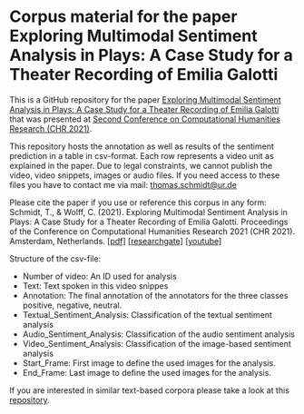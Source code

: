 # Corpus material for the paper Exploring Multimodal Sentiment Analysis in Plays: A Case Study for a Theater Recording of Emilia Galotti
This is a GitHub repository for the paper <a href="http://ceur-ws.org/Vol-2989/short_paper45.pdf">Exploring Multimodal Sentiment Analysis in Plays: A Case Study for a Theater Recording of Emilia Galotti</a> that was presented at <a href="https://2021.computational-humanities-research.org/">Second Conference on Computational Humanities Research (CHR 2021)</a>.

This repository hosts the annotation as well as results of the sentiment prediction in a table in csv-format. Each row represents a video unit as explained in the paper. Due to legal constraints, we cannot publish the video, video snippets, images or audio files. If you need access to these files you have to contact me via mail: thomas.schmidt@ur.de

Please cite the paper if you use or reference this corpus in any form:
Schmidt, T., & Wolff, C. (2021). Exploring Multimodal Sentiment Analysis in Plays: A Case Study for a Theater Recording of Emilia Galotti. Proceedings of the Conference on Computational Humanities Research 2021 (CHR 2021). Amsterdam, Netherlands. <a href="http://ceur-ws.org/Vol-2989/short_paper45.pdf">[pdf]</a> <a href="https://www.researchgate.net/publication/355912809_Exploring_Multimodal_Sentiment_Analysis_in_Plays_A_Case_Study_for_a_Theater_Recording_of_Emilia_Galotti">[researchgate]</a>  <a href="https://youtu.be/PzvPh1K_pWk">[youtube]</a> 

Structure of the csv-file:
<ul>
  <li>Number of video: An ID used for analysis</li>
  <li>Text: Text spoken in this video snippes</li>
  <li>Annotation: The final annotation of the annotators for the three classes positive, negative, neutral.</li>
  <li>Textual_Sentiment_Analysis: Classification of the textual sentiment analysis </li>
  <li>Audio_Sentiment_Analysis: Classification of the audio sentiment analysis</li>
  <li>Video_Sentiment_Analysis: Classification of the image-based sentiment analysis</li>
  <li>Start_Frame: First image to define the used images for the analysis.</li>
  <li>End_Frame: Last image to define the used images for the analysis.</li>
</ul> 

If you are interested in similar text-based corpora please take a look at this <a href="https://github.com/lauchblatt/LessingSentimentEmotionCorpus">repository</a>.
